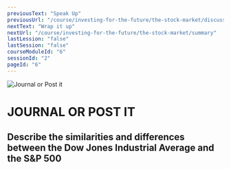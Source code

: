 ```yaml
---
previousText: "Speak Up"
previousUrl: "/course/investing-for-the-future/the-stock-market/discussion"
nextText: "Wrap it up"
nextUrl: "/course/investing-for-the-future/the-stock-market/summary"
lastLession: "false"
lastSession: "false"
courseModuleId: "6"
sessionId: "2"
pageId: "6"
---
```



![Journal or Post it](/assets/img/journal-it.png)
# JOURNAL OR POST IT

## Describe the similarities and differences between the Dow Jones Industrial Average and the S&P 500
<sparkle-feed-post assignment-name="Describe the similarities and differences between the Dow Jones Industrial Average and the S&P 500" ></sparkle-feed-post>